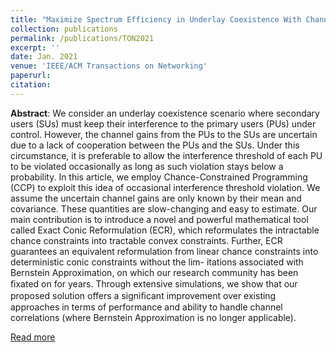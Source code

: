 ```yaml
---
title: "Maximize Spectrum Efficiency in Underlay Coexistence With Channel Uncertainty"
collection: publications
permalink: /publications/TON2021
excerpt: ''
date: Jan. 2021
venue: 'IEEE/ACM Transactions on Networking'
paperurl: 
citation:
---
```

**Abstract**: We consider an underlay coexistence scenario where secondary users (SUs) must keep their interference to the primary users (PUs) under control. However, the channel gains from the PUs to the SUs are uncertain due to a lack of cooperation between the PUs and the SUs. Under this circumstance, it is preferable to allow the interference threshold of each PU to be violated occasionally as long as such violation stays below a probability. In this article, we employ Chance-Constrained Programming (CCP) to exploit this idea of occasional interference threshold violation. We assume the uncertain channel gains are only known by their mean and covariance. These quantities are slow-changing and easy to estimate. Our main contribution is to introduce a novel and powerful mathematical tool called Exact Conic Reformulation (ECR), which reformulates the intractable chance constraints into tractable convex constraints. Further, ECR guarantees an equivalent reformulation from linear chance constraints into deterministic conic constraints without the lim- itations associated with Bernstein Approximation, on which our research community has been ﬁxated on for years. Through extensive simulations, we show that our proposed solution offers a signiﬁcant improvement over existing approaches in terms of performance and ability to handle channel correlations (where Bernstein Approximation is no longer applicable).

[Read more](https://ieeexplore.ieee.org/document/9321155)
